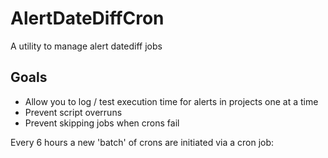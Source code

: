# AlertDateDiffCron
A utility to manage alert datediff jobs

## Goals

- Allow you to log / test execution time for alerts in projects one at a time
- Prevent script overruns
- Prevent skipping jobs when crons fail

Every 6 hours a new 'batch' of crons are initiated via a cron job:
